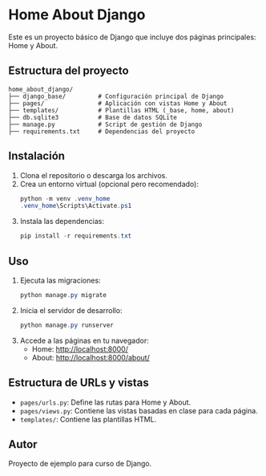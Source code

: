# Home About Django

Este es un proyecto básico de Django que incluye dos páginas principales: Home y About.

## Estructura del proyecto

```
home_about_django/
├── django_base/         # Configuración principal de Django
├── pages/               # Aplicación con vistas Home y About
├── templates/           # Plantillas HTML (_base, home, about)
├── db.sqlite3           # Base de datos SQLite
├── manage.py            # Script de gestión de Django
├── requirements.txt     # Dependencias del proyecto
```

## Instalación

1. Clona el repositorio o descarga los archivos.
2. Crea un entorno virtual (opcional pero recomendado):
	```powershell
	python -m venv .venv_home
	.venv_home\Scripts\Activate.ps1
	```
3. Instala las dependencias:
	```powershell
	pip install -r requirements.txt
	```

## Uso

1. Ejecuta las migraciones:
	```powershell
	python manage.py migrate
	```
2. Inicia el servidor de desarrollo:
	```powershell
	python manage.py runserver
	```
3. Accede a las páginas en tu navegador:
	- Home: [http://localhost:8000/](http://localhost:8000/)
	- About: [http://localhost:8000/about/](http://localhost:8000/about/)

## Estructura de URLs y vistas

- `pages/urls.py`: Define las rutas para Home y About.
- `pages/views.py`: Contiene las vistas basadas en clase para cada página.
- `templates/`: Contiene las plantillas HTML.

## Autor

Proyecto de ejemplo para curso de Django.
